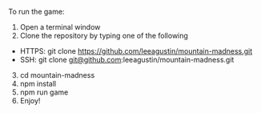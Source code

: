 To run the game:
1) Open a terminal window
2) Clone the repository by typing one of the following
  - HTTPS: git clone https://github.com/leeagustin/mountain-madness.git
  - SSH: git clone git@github.com:leeagustin/mountain-madness.git
3) cd mountain-madness
4) npm install
5) npm run game
6) Enjoy!
